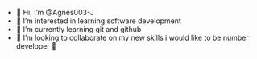 - 👋 Hi, I’m @Agnes003-J
- 👀 I’m interested in learning software development
- 🌱 I’m currently learning git and github
- 💞️ I’m looking to collaborate on my new skills
i would like to be number developer 🤔
<!---
Agnes003-J/Agnes003-J is a ✨ special ✨ repository because its `README.md` (this file) appears on your GitHub profile.
You can click the Preview link to take a look at your changes.
--->
